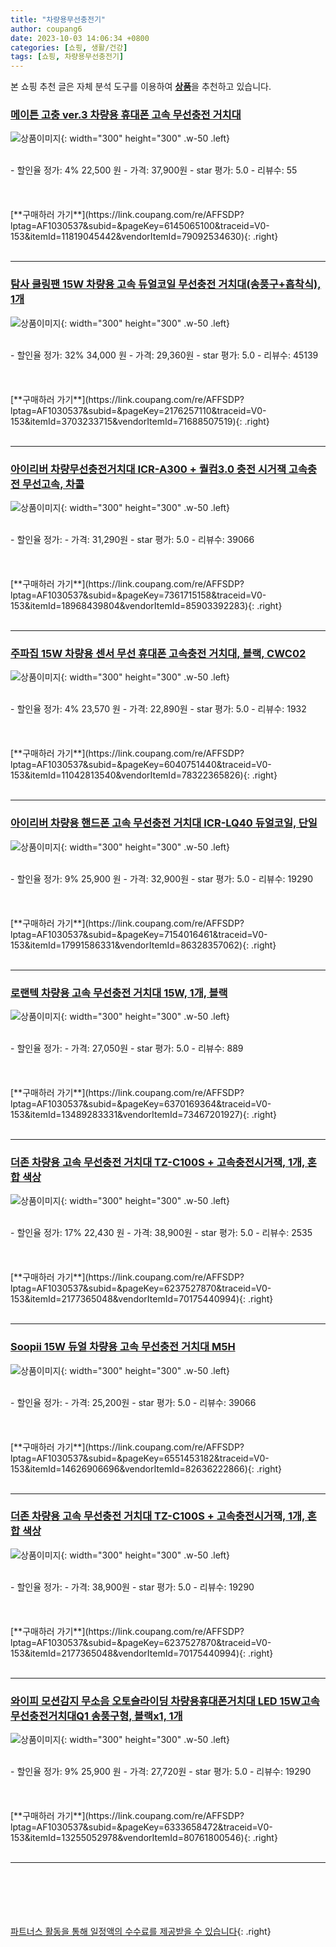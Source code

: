 ```yaml
---
title: "차량용무선충전기"
author: coupang6
date: 2023-10-03 14:06:34 +0800
categories: [쇼핑, 생활/건강]
tags: [쇼핑, 차량용무선충전기]
---
```


본 쇼핑 추천 글은 자체 분석 도구를 이용하여 [**상품**](https://link.coupang.com/a/bao1ui)을 추천하고 있습니다.

### [메이튼 고충 ver.3 차량용 휴대폰 고속 무선충전 거치대](https://link.coupang.com/re/AFFSDP?lptag=AF1030537&subid=&pageKey=6145065100&traceid=V0-153&itemId=11819045442&vendorItemId=79092534630)

![상품이미지](https://thumbnail10.coupangcdn.com/thumbnails/remote/230x230ex/image/retail/images/735925979036378-cd8a2809-5f6a-4888-a599-63014d2accb1.jpg){: width="300" height="300" .w-50 .left}


<br>
- 할인율 정가: 4%  22,500   원
- 가격: 37,900원
- star 평가: 5.0
- 리뷰수: 55
<br>
<br>
<br>
<br>
[**구매하러 가기**](https://link.coupang.com/re/AFFSDP?lptag=AF1030537&subid=&pageKey=6145065100&traceid=V0-153&itemId=11819045442&vendorItemId=79092534630){: .right}
<br>
<br>

---

### [탐사 쿨링팬 15W 차량용 고속 듀얼코일 무선충전 거치대(송풍구+흡착식), 1개](https://link.coupang.com/re/AFFSDP?lptag=AF1030537&subid=&pageKey=2176257110&traceid=V0-153&itemId=3703233715&vendorItemId=71688507519)

![상품이미지](https://thumbnail6.coupangcdn.com/thumbnails/remote/230x230ex/image/retail/images/3425238976450425-78341053-aa44-4009-b4f8-c1abd70f293b.jpg){: width="300" height="300" .w-50 .left}


<br>
- 할인율 정가: 32%  34,000   원
- 가격: 29,360원
- star 평가: 5.0
- 리뷰수: 45139
<br>
<br>
<br>
<br>
[**구매하러 가기**](https://link.coupang.com/re/AFFSDP?lptag=AF1030537&subid=&pageKey=2176257110&traceid=V0-153&itemId=3703233715&vendorItemId=71688507519){: .right}
<br>
<br>

---

### [아이리버 차량무선충전거치대 ICR-A300 + 퀄컴3.0 충전 시거잭 고속충전 무선고속, 차콜](https://link.coupang.com/re/AFFSDP?lptag=AF1030537&subid=&pageKey=7361715158&traceid=V0-153&itemId=18968439804&vendorItemId=85903392283)

![상품이미지](https://thumbnail6.coupangcdn.com/thumbnails/remote/230x230ex/image/vendor_inventory/e371/50db19b16c5d199705c9ddafbff329e7aafeb03820cdfda4be000249eae3.jpg){: width="300" height="300" .w-50 .left}


<br>
- 할인율 정가: 
- 가격: 31,290원
- star 평가: 5.0
- 리뷰수: 39066
<br>
<br>
<br>
<br>
[**구매하러 가기**](https://link.coupang.com/re/AFFSDP?lptag=AF1030537&subid=&pageKey=7361715158&traceid=V0-153&itemId=18968439804&vendorItemId=85903392283){: .right}
<br>
<br>

---

### [주파집 15W 차량용 센서 무선 휴대폰 고속충전 거치대, 블랙, CWC02](https://link.coupang.com/re/AFFSDP?lptag=AF1030537&subid=&pageKey=6040751440&traceid=V0-153&itemId=11042813540&vendorItemId=78322365826)

![상품이미지](https://thumbnail6.coupangcdn.com/thumbnails/remote/230x230ex/image/rs_quotation_api/kcc1bc2q/8c5c52b43f2c43be9921a2f270915233.jpg){: width="300" height="300" .w-50 .left}


<br>
- 할인율 정가: 4%  23,570   원
- 가격: 22,890원
- star 평가: 5.0
- 리뷰수: 1932
<br>
<br>
<br>
<br>
[**구매하러 가기**](https://link.coupang.com/re/AFFSDP?lptag=AF1030537&subid=&pageKey=6040751440&traceid=V0-153&itemId=11042813540&vendorItemId=78322365826){: .right}
<br>
<br>

---

### [아이리버 차량용 핸드폰 고속 무선충전 거치대 ICR-LQ40 듀얼코일, 단일](https://link.coupang.com/re/AFFSDP?lptag=AF1030537&subid=&pageKey=7154016461&traceid=V0-153&itemId=17991586331&vendorItemId=86328357062)

![상품이미지](https://thumbnail10.coupangcdn.com/thumbnails/remote/230x230ex/image/vendor_inventory/7bbc/d87d8d211586032a7ce1386c97fa57ea86590c42e434d3ecea7cdb3a0d22.jpg){: width="300" height="300" .w-50 .left}


<br>
- 할인율 정가: 9%  25,900   원
- 가격: 32,900원
- star 평가: 5.0
- 리뷰수: 19290
<br>
<br>
<br>
<br>
[**구매하러 가기**](https://link.coupang.com/re/AFFSDP?lptag=AF1030537&subid=&pageKey=7154016461&traceid=V0-153&itemId=17991586331&vendorItemId=86328357062){: .right}
<br>
<br>

---

### [로랜텍 차량용 고속 무선충전 거치대 15W, 1개, 블랙](https://link.coupang.com/re/AFFSDP?lptag=AF1030537&subid=&pageKey=6370169364&traceid=V0-153&itemId=13489283331&vendorItemId=73467201927)

![상품이미지](https://thumbnail8.coupangcdn.com/thumbnails/remote/230x230ex/image/retail/images/7199091274613084-c2a33c1b-4f93-4d5f-bee0-fa181f1ac2fc.jpg){: width="300" height="300" .w-50 .left}


<br>
- 할인율 정가: 
- 가격: 27,050원
- star 평가: 5.0
- 리뷰수: 889
<br>
<br>
<br>
<br>
[**구매하러 가기**](https://link.coupang.com/re/AFFSDP?lptag=AF1030537&subid=&pageKey=6370169364&traceid=V0-153&itemId=13489283331&vendorItemId=73467201927){: .right}
<br>
<br>

---

### [더존 차량용 고속 무선충전 거치대 TZ-C100S + 고속충전시거잭, 1개, 혼합 색상](https://link.coupang.com/re/AFFSDP?lptag=AF1030537&subid=&pageKey=6237527870&traceid=V0-153&itemId=2177365048&vendorItemId=70175440994)

![상품이미지](https://thumbnail10.coupangcdn.com/thumbnails/remote/230x230ex/image/retail/images/3765139903157048-27db9dbe-3c85-4d25-85fa-3f799f63dba2.jpg){: width="300" height="300" .w-50 .left}


<br>
- 할인율 정가: 17%  22,430   원
- 가격: 38,900원
- star 평가: 5.0
- 리뷰수: 2535
<br>
<br>
<br>
<br>
[**구매하러 가기**](https://link.coupang.com/re/AFFSDP?lptag=AF1030537&subid=&pageKey=6237527870&traceid=V0-153&itemId=2177365048&vendorItemId=70175440994){: .right}
<br>
<br>

---

### [Soopii 15W 듀얼 차량용 고속 무선충전 거치대 M5H](https://link.coupang.com/re/AFFSDP?lptag=AF1030537&subid=&pageKey=6551453182&traceid=V0-153&itemId=14626906696&vendorItemId=82636222866)

![상품이미지](https://thumbnail9.coupangcdn.com/thumbnails/remote/230x230ex/image/vendor_inventory/083d/01f4641c277d1adea1d47e24f5cd99d9b7b5912e4afd8d3c8d14bce13389.jpg){: width="300" height="300" .w-50 .left}


<br>
- 할인율 정가: 
- 가격: 25,200원
- star 평가: 5.0
- 리뷰수: 39066
<br>
<br>
<br>
<br>
[**구매하러 가기**](https://link.coupang.com/re/AFFSDP?lptag=AF1030537&subid=&pageKey=6551453182&traceid=V0-153&itemId=14626906696&vendorItemId=82636222866){: .right}
<br>
<br>

---

### [더존 차량용 고속 무선충전 거치대 TZ-C100S + 고속충전시거잭, 1개, 혼합 색상](https://link.coupang.com/re/AFFSDP?lptag=AF1030537&subid=&pageKey=6237527870&traceid=V0-153&itemId=2177365048&vendorItemId=70175440994)

![상품이미지](https://thumbnail10.coupangcdn.com/thumbnails/remote/230x230ex/image/retail/images/3765139903157048-27db9dbe-3c85-4d25-85fa-3f799f63dba2.jpg){: width="300" height="300" .w-50 .left}


<br>
- 할인율 정가: 
- 가격: 38,900원
- star 평가: 5.0
- 리뷰수: 19290
<br>
<br>
<br>
<br>
[**구매하러 가기**](https://link.coupang.com/re/AFFSDP?lptag=AF1030537&subid=&pageKey=6237527870&traceid=V0-153&itemId=2177365048&vendorItemId=70175440994){: .right}
<br>
<br>

---

### [와이피 모션감지 무소음 오토슬라이딩 차량용휴대폰거치대 LED 15W고속무선충전거치대Q1 송풍구형, 블랙x1, 1개](https://link.coupang.com/re/AFFSDP?lptag=AF1030537&subid=&pageKey=6333658472&traceid=V0-153&itemId=13255052978&vendorItemId=80761800546)

![상품이미지](https://thumbnail8.coupangcdn.com/thumbnails/remote/230x230ex/image/vendor_inventory/6332/3629f915397edb01917643a02bf10be5f05747ba0a9ef510d2c4c79eefb3.jpg){: width="300" height="300" .w-50 .left}


<br>
- 할인율 정가: 9%  25,900   원
- 가격: 27,720원
- star 평가: 5.0
- 리뷰수: 19290
<br>
<br>
<br>
<br>
[**구매하러 가기**](https://link.coupang.com/re/AFFSDP?lptag=AF1030537&subid=&pageKey=6333658472&traceid=V0-153&itemId=13255052978&vendorItemId=80761800546){: .right}
<br>
<br>

---
<br><br><br><br><br> [파트너스 활동을 통해 일정액의 수수료를 제공받을 수 있습니다](https://link.coupang.com/a/bao1ui){: .right}